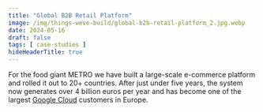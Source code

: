 ```yaml
---
title: "Global B2B Retail Platform"
image: /img/things-weve-build/global-b2b-retail-platform_2.jpg.webp
date: 2024-05-16
draft: false
tags: [ case-studies ]
hideHeaderTitle: true
---
```


For the food giant METRO we have built a large-scale e-commerce platform and rolled it out to 20+ countries. After just under five years, the system now generates over 4 billion euros per year and has become one of the largest [Google Cloud](https://cloud.google.com/customers/metro) customers in Europe.